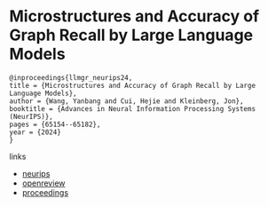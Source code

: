 # Microstructures and Accuracy of Graph Recall by Large Language Models

```
@inproceedings{llmgr_neurips24,
title = {Microstructures and Accuracy of Graph Recall by Large Language Models},
author = {Wang, Yanbang and Cui, Hejie and Kleinberg, Jon},
booktitle = {Advances in Neural Information Processing Systems (NeurIPS)},
pages = {65154--65182},
year = {2024}
}
```

links
- [neurips](https://nips.cc/Conferences/2024/Schedule?showEvent=93339)
- [openreview](https://openreview.net/forum?id=tNhwg9U767)
- [proceedings](https://papers.nips.cc//paper_files/paper/2024/hash/77e6814d32a86b76123bd10aa7e2ad81-Abstract-Conference.html)
